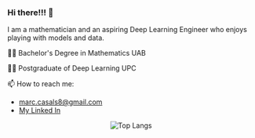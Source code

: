 ### Hi there!!! 👋

I am a mathematician and an aspiring Deep Learning Engineer who enjoys playing with models and data.

:man_student: Bachelor's Degree in Mathematics UAB 

:man_technologist: Postgraduate of Deep Learning UPC


📫 How to reach me: 
* marc.casals8@gmail.com
* [My Linked In](https://www.linkedin.com/in/marc-casals-salvador/)


<div align="center">
  <img src="https://github-readme-stats.vercel.app/api/top-langs/?username=marccasals98&layout=compact&theme=default&langs_count=10" alt="Top Langs" />
</div>



<!--
**marccasals98/marccasals98** is a ✨ _special_ ✨ repository because its `README.md` (this file) appears on your GitHub profile.

Here are some ideas to get you started:

- 🔭 I’m currently working on ...
- 🌱 I’m currently learning ...
- 👯 I’m looking to collaborate on ...
- 🤔 I’m looking for help with ...
- 💬 Ask me about ...
- 📫 How to reach me: ...
- 😄 Pronouns: ...
- ⚡ Fun fact: ...
-->
